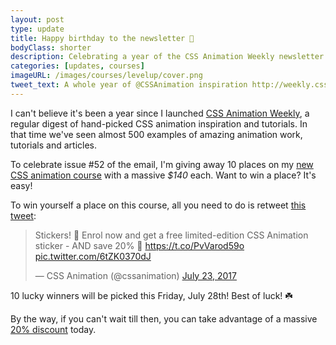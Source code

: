```yaml
---
layout: post
type: update
title: Happy birthday to the newsletter 🎁
bodyClass: shorter
description: Celebrating a year of the CSS Animation Weekly newsletter
categories: [updates, courses]
imageURL: /images/courses/levelup/cover.png
tweet_text: A whole year of @CSSAnimation inspiration http://weekly.cssanimation.rocks
---
```


I can't believe it's been a year since I launched [CSS Animation Weekly](http://weekly.cssanimation.rocks), a regular digest of hand-picked CSS animation inspiration and tutorials. In that time we've seen almost 500 examples of amazing animation work, tutorials and articles.

To celebrate issue #52 of the email, I'm giving away 10 places on my [new CSS animation course](http://courses.cssanimation.rocks/p/level-up?code=friend) with a massive *$140* each. Want to win a place? It's easy!

To win yourself a place on this course, all you need to do is retweet [this tweet](https://twitter.com/cssanimation/status/889219091898277888):

<blockquote class="twitter-tweet" data-partner="tweetdeck"><p lang="en" dir="ltr">Stickers! 🎁 Enrol now and get a free limited-edition CSS Animation sticker - AND save 20% 🙌 <a href="https://t.co/PvVarod59o">https://t.co/PvVarod59o</a> <a href="https://t.co/6tZK0370dJ">pic.twitter.com/6tZK0370dJ</a></p>&mdash; CSS Animation (@cssanimation) <a href="https://twitter.com/cssanimation/status/889219091898277888">July 23, 2017</a></blockquote>

10 lucky winners will be picked this Friday, July 28th! Best of luck! ☘️

By the way, if you can't wait till then, you can take advantage of a massive [20% discount](http://courses.cssanimation.rocks/p/level-up?code=friend) today.
